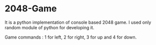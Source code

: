 # 2048-Game

It is a python implementation of console based 2048 game. I used only random module of python for developing it.

Game commands : 1 for left, 2 for right, 3 for up and 4 for down.
